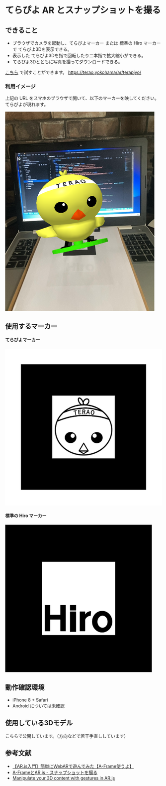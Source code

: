 # てらぴよ AR とスナップショットを撮る

## できること

- ブラウザでカメラを起動し、てらぴよマーカー または 標準の Hiro マーカーで てらぴよ3Dを表示できる。
- 表示した てらぴよ3Dを指で回転したり二本指で拡大縮小ができる。
- てらぴよ3Dとともに写真を撮ってダウンロードできる。

[こちら](https://terao.yokohama/ar/terapiyo/) で試すことができます。
https://terao.yokohama/ar/terapiyo/

### 利用イメージ
上記の URL をスマホのブラウザで開いて、以下のマーカーを映してください。てらぴよが現れます。

![](./README/usage-image.png)

## 使用するマーカー

#### てらぴよマーカー
![](./marker/pattern-terapiyo.png)

#### 標準の Hiro マーカー
![](./README/Hiro_marker_ARjs.png)

## 動作確認環境

- iPhone 8 + Safari
- Android については未確認

## 使用している3Dモデル

こちらで公開しています。（方向などで若干手直ししています）

## 参考文献

- [【AR.js入門】簡単にWebARで遊んでみた【A-Frame使うよ】](https://qiita.com/sakaryu/items/769a2a538baf7e4ee1c7?fbclid=IwAR2tRcrLUu5a5B6KY13qFANX1YI6Ep8f7Y_RLpKFAhYRzqBUaWRFlXmtZGY)
- [A-FrameとAR.js - スナップショットを撮る](https://qiita.com/fumix/items/7b3372688514c233068d?fbclid=IwAR0eboQ_uPPhGtohp9e2luS9OosOYetm2PF6OLYGoROMfFqamMucC362rpM)
- [Manipulate your 3D content with gestures in AR.js](https://medium.com/@fabiojcortes/manipulate-your-3d-content-with-gestures-in-ar-js-78da4c076607)
